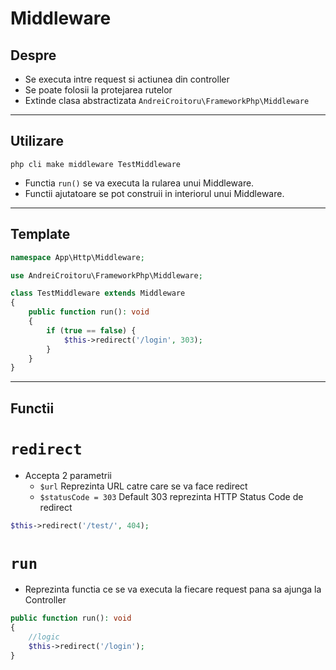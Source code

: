 # Middleware

## Despre

- Se executa intre request si actiunea din controller
- Se poate folosii la protejarea rutelor
- Extinde clasa abstractizata `AndreiCroitoru\FrameworkPhp\Middleware`

---

## Utilizare 

`php cli make middleware TestMiddleware`

- Functia `run()` se va executa la rularea unui Middleware.
- Functii ajutatoare se pot construii in interiorul unui Middleware.

---

## Template

```php
namespace App\Http\Middleware;

use AndreiCroitoru\FrameworkPhp\Middleware;

class TestMiddleware extends Middleware
{
    public function run(): void
    {
        if (true == false) {
            $this->redirect('/login', 303);
        }
    }
}
```

---

## Functii

# `redirect`
- Accepta 2 parametrii
    - `$url` Reprezinta URL catre care se va face redirect
    - `$statusCode = 303` Default 303 reprezinta HTTP Status Code de redirect
    
```php
$this->redirect('/test/', 404);
```

# `run`
- Reprezinta functia ce se va executa la fiecare request pana sa ajunga la Controller

```php
public function run(): void
{
    //logic
    $this->redirect('/login');
}
```
